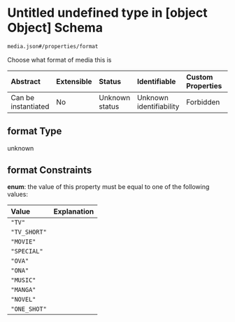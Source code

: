 # Untitled undefined type in \[object Object] Schema

```txt
media.json#/properties/format
```

Choose what format of media this is

| Abstract            | Extensible | Status         | Identifiable            | Custom Properties | Additional Properties | Access Restrictions | Defined In                                               |
| :------------------ | :--------- | :------------- | :---------------------- | :---------------- | :-------------------- | :------------------ | :------------------------------------------------------- |
| Can be instantiated | No         | Unknown status | Unknown identifiability | Forbidden         | Allowed               | none                | [media.json\*](../out/media.json "open original schema") |

## format Type

unknown

## format Constraints

**enum**: the value of this property must be equal to one of the following values:

| Value        | Explanation |
| :----------- | :---------- |
| `"TV"`       |             |
| `"TV_SHORT"` |             |
| `"MOVIE"`    |             |
| `"SPECIAL"`  |             |
| `"OVA"`      |             |
| `"ONA"`      |             |
| `"MUSIC"`    |             |
| `"MANGA"`    |             |
| `"NOVEL"`    |             |
| `"ONE_SHOT"` |             |
